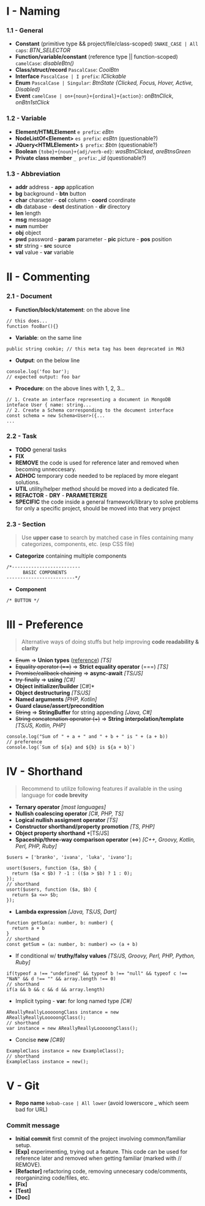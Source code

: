 # I - Naming
  
### 1.1 - General
+ **Constant** (primitive type && project/file/class-scoped) ```SNAKE_CASE | All caps```: *BTN_SELECTOR*
+ **Function/variable/constant** (reference type || function-scoped) ```camelCase```: *disableBtn()*
+ **Class/struct/record** ```PascalCase```: *CoolBtn*
+ **Interface** ```PascalCase | I prefix```: *IClickable*
+ **Enum** ```PascalCase | Singular```: *BtnState {Clicked, Focus, Hover, Active, Disabled}*
+ **Event** ```camelCase | on+{noun}+{ordinal}+{action}```: *onBtnClick*, *onBtn1stClick*
  
### 1.2 - Variable
+ **Element/HTMLElement** ```e prefix```: *eBtn*
+ **NodeListOf\<Element>** ```es prefix```: *esBtn* (questionable?)
+ **JQuery\<HTMLElement>** ```$ prefix```: *$btn* (questionable?)
+ **Boolean** ```{tobe}+{noun}+{adj/verb-ed}```: *wasBtnClicked*, *areBtnsGreen*
+ **Private class member** ```_ prefix```: *_id* (questionable?)
  
### 1.3 - Abbreviation
* **addr** address - **app** application
* **bg** background - **btn** button
* **char** character - **col** column - **coord** coordinate
* **db** database - **dest** destination - **dir** directory
* **len** length
* **msg** message
* **num** number
* **obj** object
* **pwd** password - **param** parameter - **pic** picture - **pos** position
* **str** string - **src** source
* **val** value - **var** variable

# II - Commenting
  
### 2.1 - Document
+ **Function/block/statement**: on the above line
```
// this does...
function fooBar(){}
```
+ **Variable**: on the same line
```
public string cookie; // this meta tag has been deprecated in M63
```
+ **Output**: on the below line
```
console.log('foo bar');
// expected output: foo bar
```
+ **Procedure**: on the above lines with 1, 2, 3...
```
// 1. Create an interface representing a document in MongoDB
inteface User { name: string...
// 2. Create a Schema corresponding to the document interface
const schema = new Schema<User>({...
...
```
  
### 2.2 - Task
+ **TODO** general tasks
+ **FIX**
+ **REMOVE** the code is used for reference later and removed when becoming unneccesary.
+ **ADHOC** temporary code needed to be replaced by more elegant solutions.
+ **UTIL** utility/helper method should be moved into a dedicated file.
+ **REFACTOR** - **DRY** - **PARAMETERIZE**
+ **SPECIFIC** the code inside a general framework/library to solve problems for only a specific project, should be moved into that very project
  
### 2.3 - Section
> Use **upper case** to search by matched case in files containing many categorizes, components, etc. (esp CSS file)
+ **Categorize** containing multiple components
```
/*-------------------------
      BASIC COMPONENTS
-------------------------*/
```
+ **Component**
```
/* BUTTON */
```

# III - Preference
> Alternative ways of doing stuffs but help improving **code readability & clarity**
+ ~~Enum~~ => **Union types** ([reference](https://fettblog.eu/tidy-typescript-avoid-enums/?fbclid=IwAR18SiWtUFai4gEY4B6rm2nSGYfR54Yw3bitrkl4Ph9z72qwM_8kbOUYhX8)) *[TS]*
+ ~~Equality operator (==)~~ => **Strict equality operator** (===) *[TS]*
+ ~~Promise/callback chaining~~ => **async-await** *[TS/JS]*
+ ~~try-finally~~ => **using** *[C#]*
+ **Object initializer/builder** [C#]*
+ **Object destructuring** *[TS/JS]*
+ **Named arguments** *[PHP, Kotlin]*
+ **Guard clause/assert/precondition**
+ ~~String~~ => **StringBuffer** for string appending *[Java, C#]*
+ ~~String concatenation operator (+)~~ => **String interpolation/template** *[TS/JS, Kotlin, PHP]*
```
console.log("Sum of " + a + " and " + b + " is " + (a + b))
// preference
console.log(`Sum of ${a} and ${b} is ${a + b}`)
```

# IV - Shorthand
> Recommend to utilize following features if available in the using language for **code brevity**
+ **Ternary operator** *[most languages]*
+ **Nullish coalescing operator** *[C#, PHP, TS]*
+ **Logical nullish assigment operator** *[TS]*
+ **Constructor shorthand/property promotion** *[TS, PHP]*
+ **Object property shorthand** *[TS/JS]
+ **Spaceship/three-way comparison operator** (<=>) *[C++, Groovy, Kotlin, Perl, PHP, Ruby]*
```
$users = ['branko', 'ivana', 'luka', 'ivano'];

usort($users, function ($a, $b) {
  return ($a < $b) ? -1 : (($a > $b) ? 1 : 0);
});
// shorthand
usort($users, function ($a, $b) {
  return $a <=> $b;
});
```
+ **Lambda expression** *[Java, TS/JS, Dart]*
```
function getSum(a: number, b: number) {
  return a + b
}
// shorthand
const getSum = (a: number, b: number) => (a + b)
```
+ If conditional w/ **truthy/falsy values** *[TS/JS, Groovy, Perl, PHP, Python, Ruby]*
```
if(typeof a !== "undefined" && typeof b !== "null" && typeof c !== "NaN" && d !== "" && array.length !== 0)
// shorthand
if(a && b && c && d && array.length)
```
+ Implicit typing - **var**: for long named type *[C#]*
```
AReallyReallyLooooongClass instance = new AReallyReallyLooooongClass();
// shorthand
var instance = new AReallyReallyLooooongClass();
```
+ Concise **new** *[C#9]* 
```
ExampleClass instance = new ExampleClass();
// shorthand
ExampleClass instance = new();
```

# V - Git
+ **Repo name** ```kebab-case | All lower``` (avoid lowerscore _ which seem bad for URL)
  
### Commit message
+ **Initial commit** first commit of the project involving common/familiar setup.
+ **[Exp]** experimenting, trying out a feature. This code can be used for reference later and removed when getting familiar (marked with // REMOVE).
+ **[Refactor]** refactoring code, removing unnecesary code/comments, reorganinzing code/files, etc.
+ **[Fix]**
+ **[Test]**
+ **[Doc]**
